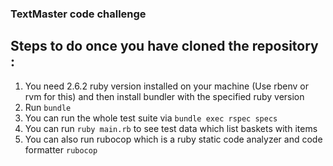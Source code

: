 ### TextMaster code challenge

## Steps to do once you have cloned the repository :
1) You need 2.6.2 ruby version installed on your machine (Use rbenv or rvm for this) and then install bundler with the specified ruby version
2) Run ```bundle```
3) You can run the whole test suite via ```bundle exec rspec specs```
4) You can run ```ruby main.rb``` to see test data which list baskets with items 
5) You can also run rubocop which is a ruby static code analyzer and code formatter ```rubocop```
